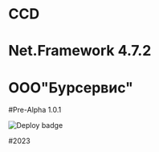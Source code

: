 # CCD
# Net.Framework 4.7.2
# ООО"Бурсервис"

#Pre-Alpha 1.0.1

![Deploy badge](https://github.com/Bodden007/CCD/actions/workflows/main.yml/badge.svg)

#2023
